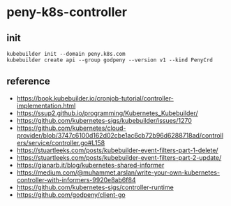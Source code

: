 # peny-k8s-controller

## init
```
kubebuilder init --domain peny.k8s.com
kubebuilder create api --group godpeny --version v1 --kind PenyCrd
```

## reference
 - https://book.kubebuilder.io/cronjob-tutorial/controller-implementation.html
 - https://ssup2.github.io/programming/Kubernetes_Kubebuilder/
 - https://github.com/kubernetes-sigs/kubebuilder/issues/1270
 - https://github.com/kubernetes/cloud-provider/blob/3747c6100d162d02cbe1ac6cb72b96d6288718ad/controllers/service/controller.go#L158
 - https://stuartleeks.com/posts/kubebuilder-event-filters-part-1-delete/
 - https://stuartleeks.com/posts/kubebuilder-event-filters-part-2-update/
 - https://gianarb.it/blog/kubernetes-shared-informer
 - https://medium.com/@muhammet.arslan/write-your-own-kubernetes-controller-with-informers-9920e8ab6f84
 - https://github.com/kubernetes-sigs/controller-runtime
 - https://github.com/godpeny/client-go
